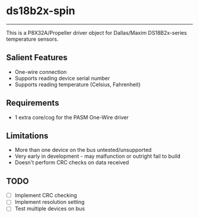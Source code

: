 # ds18b2x-spin 
---------------

This is a P8X32A/Propeller driver object for Dallas/Maxim DS18B2x-series temperature sensors.

## Salient Features

* One-wire connection
* Supports reading device serial number
* Supports reading temperature (Celsius, Fahrenheit)

## Requirements

* 1 extra core/cog for the PASM One-Wire driver

## Limitations

* More than one device on the bus untested/unsupported
* Very early in development - may malfunction or outright fail to build
* Doesn't perform CRC checks on data received

## TODO

- [ ] Implement CRC checking
- [ ] Implement resolution setting
- [ ] Test multiple devices on bus
